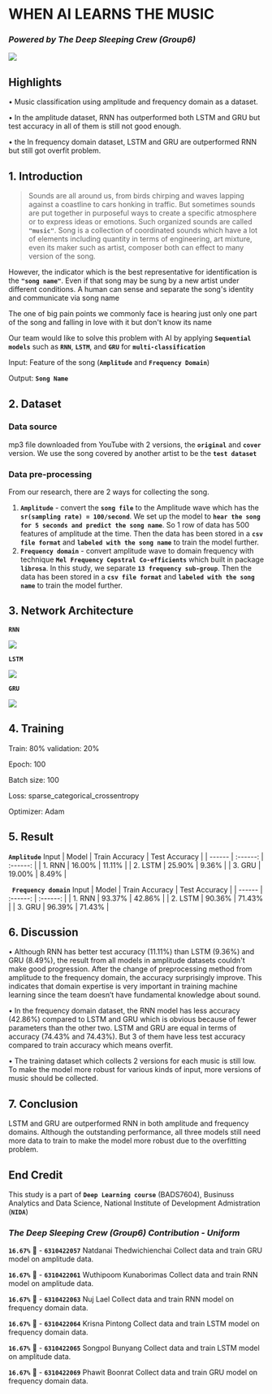 # WHEN AI LEARNS THE MUSIC
### _Powered by The Deep Sleeping Crew (Group6)_

<img src="https://miro.medium.com/max/810/1*kRRiGuDIoRF9OAKBRA6gmg.jpeg"> 

## Highlights

•  Music classification using amplitude and frequency domain as a dataset.

•  In the amplitude dataset, RNN has outperformed both LSTM and GRU but test accuracy in all of them is still not good enough.

• the  In frequency domain dataset, LSTM and GRU are outperformed RNN but still got overfit problem.

## 1. Introduction
> Sounds are all around us, from birds chirping and waves lapping against a coastline to cars honking in traffic. But sometimes sounds are put together in purposeful ways to create a specific atmosphere or to express ideas or emotions. Such organized sounds are called **`"music"`**.
Song is a collection of coordinated sounds which have a lot of elements including quantity in terms of engineering, art mixture, even its maker such as artist, composer both can effect to many version of the song.

However, the indicator which is the best representative for identification is the **`"song name"`**. Even if that song may be sung by a new artist under different conditions. A human can sense and separate the song's identity and communicate via song name

The one of big pain points we commonly face is hearing just only one part of the song and falling in love with it but don't know its name

Our team would like to solve this problem with AI by applying **`Sequential models`** such as **`RNN`**, **`LSTM`**, and **`GRU`** for **`multi-classification`**

Input: Feature of the song (**`Amplitude`** and **`Frequency Domain`**)

Output: **`Song Name`**

## 2. Dataset

### Data source
mp3 file downloaded from YouTube with 2 versions, the **`original`** and **`cover`** version. We use the song covered by another artist to be the **`test dataset`**

### Data pre-processing
From our research, there are 2 ways for collecting the song.

1. **`Amplitude`** - convert the **`song file`** to the Amplitude wave which has the **`sr(sampling rate) = 100/second`**. We set up the model to **`hear the song for 5 seconds and predict the song name`**. So 1 row of data has 500 features of amplitude at the time. Then the data has been stored in a **`csv file format`** and **`labeled with the song name`** to train the model further.
2. **`Frequency domain`** - convert amplitude wave to domain frequency with technique **`Mel Frequency Cepstral Co-efficients`** which built in package **`librosa`**. In this study, we separate **`13 frequency sub-group`**. Then the data has been stored in a **`csv file format`** and **`labeled with the song name`** to train the model further.

## 3. Network Architecture
**`RNN`**

<img src="image/RNN arche.png"> 

**`LSTM`**

<img src="image/LSTM arche.png"> 

**`GRU`**

<img src="image/GRU arche.png"> 

## 4. Training

Train: 80% validation: 20%

Epoch: 100

Batch size:  100

Loss: sparse_categorical_crossentropy

Optimizer: Adam

## 5. Result
**`Amplitude`** Input
| Model | Train Accuracy  | Test Accuracy |
| ------ | :------: | :------: |
| 1. RNN | 16.00% | 11.11% |
| 2. LSTM | 25.90% | 9.36% |
| 3. GRU | 19.00% | 8.49% |

**` Frequency domain`** Input
| Model | Train Accuracy  | Test Accuracy |
| ------ | :------: | :------: |
| 1. RNN | 93.37% | 42.86% |
| 2. LSTM | 90.36% | 71.43% |
| 3. GRU | 96.39% | 71.43% |

## 6. Discussion

•  Although RNN has better test accuracy (11.11%) than LSTM (9.36%) and GRU (8.49%), the result from all models in amplitude datasets couldn't make good progression. After the change of preprocessing method from amplitude to the frequency domain, the accuracy surprisingly improve. This indicates that domain expertise is very important in training machine learning since the team doesn’t have fundamental knowledge about sound.

•  In the frequency domain dataset, the RNN model has less accuracy (42.86%) compared to LSTM and GRU which is obvious because of fewer parameters than the other two. LSTM and GRU are equal in terms of accuracy (74.43% and 74.43%). But 3 of them have less test accuracy compared to train accuracy which means overfit.

•  The training dataset which collects 2 versions for each music is still low. To make the model more robust for various kinds of input, more versions of music should be collected.

## 7. Conclusion

LSTM and GRU are outperformed RNN in both amplitude and frequency domains. Although the outstanding performance, all three models still need more data to train to make the model more robust due to the overfitting problem.

## End Credit
 This study is a part of **`Deep Learning course`**  (BADS7604), Businuss Analytics and Data Science, National Institute of Development Admistration (**`NIDA`**)

### _The Deep Sleeping Crew (Group6) Contribution - Uniform_
**`16.67%`** 🍕 - **`6310422057`** Natdanai Thedwichienchai Collect data and train GRU model on amplitude data.

**`16.67%`** 🍕 - **`6310422061`** Wuthipoom Kunaborimas Collect data and train RNN model on amplitude data.

**`16.67%`** 🍕 - **`6310422063`** Nuj Lael Collect data and train RNN model on frequency domain data.

**`16.67%`** 🍕 - **`6310422064`** Krisna Pintong Collect data and train LSTM model on frequency domain data.

**`16.67%`** 🍕 - **`6310422065`** Songpol Bunyang Collect data and train LSTM model on amplitude data.

**`16.67%`** 🍕 - **`6310422069`** Phawit Boonrat Collect data and train GRU model on frequency domain data.

